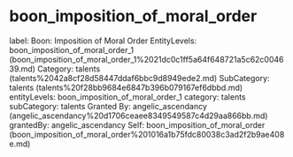 # boon_imposition_of_moral_order

label: Boon: Imposition of Moral Order
EntityLevels: boon_imposition_of_moral_order_1 (boon_imposition_of_moral_order_1%2021dc0c1ff5a64f648721a5c62c004639.md)
Category: talents (talents%2042a8cf28d58447ddaf6bbc9d8949ede2.md)
SubCategory: talents (talents%20f28bb9684e6847b396b079167ef6dbbd.md)
entityLevels: boon_imposition_of_moral_order_1
category: talents
subCategory: talents
Granted By: angelic_ascendancy (angelic_ascendancy%20d1706ceaee8349549587c4d29aa866bb.md)
grantedBy: angelic_ascendancy
Self: boon_imposition_of_moral_order (boon_imposition_of_moral_order%201016a1b75fdc80038c3ad2f2b9ae408e.md)

[](Untitled%201016a1b75fdc807dab84f6b8a084bdda.md)